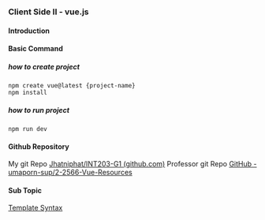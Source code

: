 ### Client Side II -  vue.js

#### Introduction

#### Basic Command
##### how to create project
```
npm create vue@latest {project-name}
npm install
```
##### how to run project
```
npm run dev
```

#### Github Repository
My git Repo
	[Jhatniphat/INT203-G1 (github.com)](https://github.com/Jhatniphat/INT203-G1)
Professor git Repo
	[GitHub - umaporn-sup/2-2566-Vue-Resources](https://github.com/umaporn-sup/2-2566-Vue-Resources)
#### Sub Topic
[Template Syntax](./Template%20Syntax.md)



